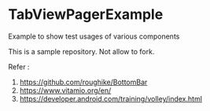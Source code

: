 # TabViewPagerExample
Example to show test usages of various components

This is a sample repository. Not allow to fork.


Refer : 

1) https://github.com/roughike/BottomBar
2) https://www.vitamio.org/en/
3) https://developer.android.com/training/volley/index.html

